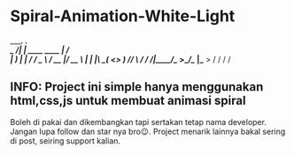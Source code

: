 # Spiral-Animation-White-Light


___________.__                   .___      
\_   _____/|  |   ____  ____   __| _/____  
 |    __)_ |  | _/ ___\/  _ \ / __ |/ __ \ 
 |        \|  |_\  \__(  <_> ) /_/ \  ___/ 
/_______  /|____/\___  >____/\____ |\___  >
        \/           \/           \/    \/ 

INFO:
Project ini simple hanya menggunakan html,css,js untuk membuat animasi spiral
-----------------------------------------------------------------------------
Boleh di pakai dan dikembangkan tapi sertakan tetap nama developer.
Jangan lupa follow dan star nya bro😉.
Project menarik lainnya bakal sering di post, seiring support kalian.

